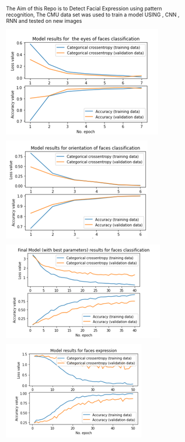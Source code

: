 The Aim of this Repo is to Detect Facial Expression using pattern recognition, The CMU data set was used to train a model USING , CNN , RNN  and tested on new images

![Alt text](Image/Eyes_model.png)

![Alt text](Image/Eyes_sun.png)

![Alt text](Image/Final_model_with_best_Parameters.png)

![Alt text](Image/Model_facial_expression.png)







